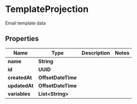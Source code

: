 

# TemplateProjection

Email template data

## Properties

| Name | Type | Description | Notes |
|------------ | ------------- | ------------- | -------------|
|**name** | **String** |  |  |
|**id** | **UUID** |  |  |
|**createdAt** | **OffsetDateTime** |  |  |
|**updatedAt** | **OffsetDateTime** |  |  |
|**variables** | **List&lt;String&gt;** |  |  |




